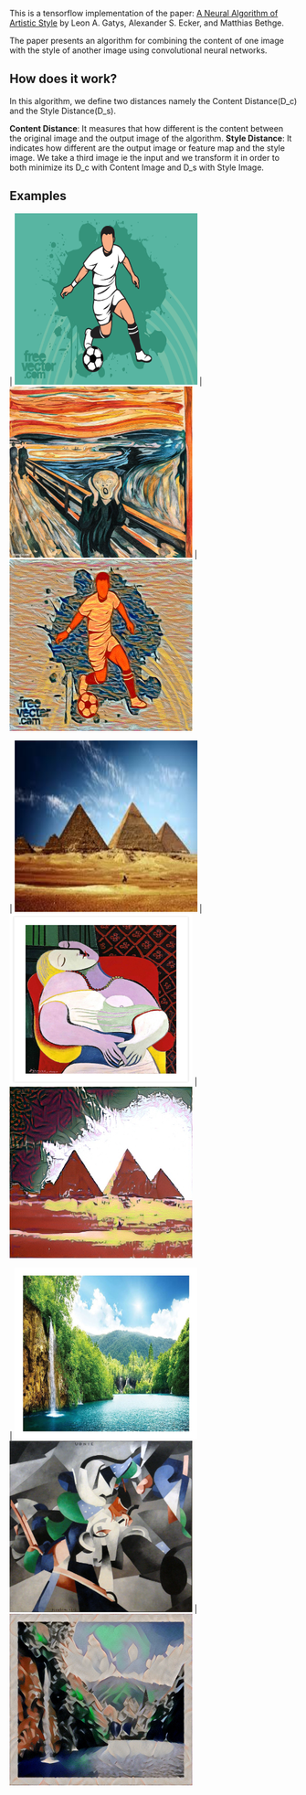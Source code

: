 This is a tensorflow implementation of the paper: [A Neural Algorithm of Artistic Style](https://arxiv.org/pdf/1508.06576.pdf) by Leon A. Gatys, Alexander S. Ecker, and Matthias Bethge.

The paper presents an algorithm for combining the content of one image with the style of another image using convolutional neural networks. 

## How does it work?
In this algorithm, we define two distances namely the Content Distance(D_c) and the Style Distance(D_s).

**Content Distance**: It measures that how different is the content between the original image and the output image of the algorithm.
**Style Distance**: It indicates how different are the output image or feature map and the style image.
We take a third image ie the input and we transform it in order to both minimize its D_c with Content Image and D_s with Style Image.

## Examples
| <img src="/images/football.jpg" width="320" height="300"> | <img src="/images/The Scream.jpg" width="320" height="300"> | <img src="/images/Football_Scream.jpg" width="320" height="300">

| <img src="/images/pyramids.jpeg" width="320" height="300"> | <img src="/images/La Reve.jpg" width="320" height="300"> | <img src="/images/pyramids_La_Reve.jpg" width="320" height="300">

| <img src="/images/scene.jpg" width="320" height="300">  <img src="/images/Udnie.jpg" width="320" height="300"> | <img src="/images/scene_Udnie.jpg" width="320" height="300">
